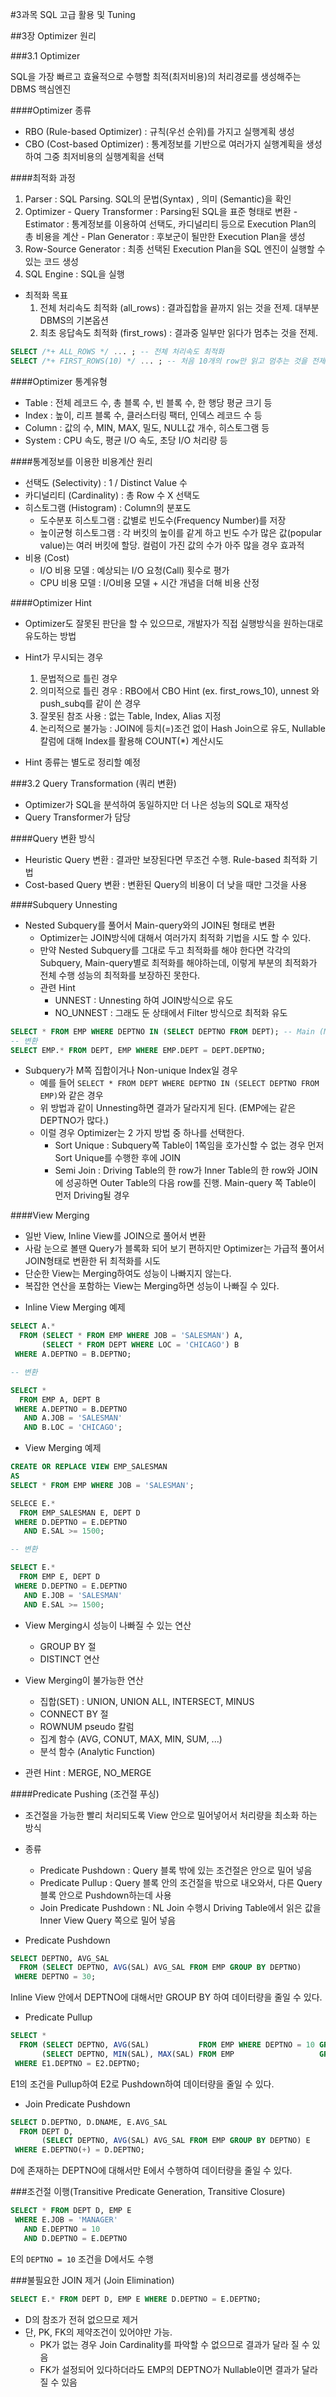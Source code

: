 #3과목 SQL 고급 활용 및 Tuning

##3장 Optimizer 원리

###3.1 Optimizer

SQL을 가장 빠르고 효율적으로 수행할 최적(최저비용)의 처리경로를 생성해주는 DBMS 핵심엔진

####Optimizer 종류
  - RBO (Rule-based Optimizer) : 규칙(우선 순위)를 가지고 실행계획 생성
  - CBO (Cost-based Optimizer) : 통계정보를 기반으로 여러가지 실행계획을 생성하여 그중 최저비용의 실행계획을 선택

####최적화 과정
  1. Parser : SQL Parsing. SQL의 문법(Syntax) , 의미 (Semantic)을 확인
  2. Optimizer
    - Query Transformer : Parsing된 SQL을 표준 형태로 변환
    - Estimator : 통계정보를 이용하여 선택도, 카디널리티 등으로 Execution Plan의 총 비용을 계산
    - Plan Generator : 후보군이 될만한 Execution Plan을 생성
  3. Row-Source Generator : 최종 선택된 Execution Plan을 SQL 엔진이 실행할 수 있는 코드 생성
  4. SQL Engine : SQL을 실행

* 최적화 목표
  1. 전체 처리속도 최적화 (all_rows) : 결과집합을 끝까지 읽는 것을 전제. 대부분 DBMS의 기본옵션
  2. 최초 응답속도 최적화 (first_rows) : 결과중 일부만 읽다가 멈추는 것을 전제.
```SQL
SELECT /*+ ALL_ROWS */ ... ; -- 전체 처리속도 최적화
SELECT /*+ FIRST_ROWS(10) */ ... ; -- 처음 10개의 row만 읽고 멈추는 것을 전제로 최적화
```

####Optimizer 통계유형
  - Table : 전체 레코드 수, 총 블록 수, 빈 블록 수, 한 행당 평균 크기 등
  - Index : 높이, 리프 블록 수, 클러스터링 팩터, 인덱스 레코드 수 등
  - Column : 값의 수, MIN, MAX, 밀도, NULL값 개수, 히스토그램 등
  - System : CPU 속도, 평균 I/O 속도, 초당 I/O 처리량 등

####통계정보를 이용한 비용계산 원리
  - 선택도 (Selectivity) : 1 / Distinct Value 수
  - 카디널리티 (Cardinality) : 총 Row 수 X 선택도
  - 히스토그램 (Histogram) : Column의 분포도
    - 도수분포 히스토그램 : 값별로 빈도수(Frequency Number)를 저장
    - 높이균형 히스토그램 : 각 버킷의 높이를 같게 하고 빈도 수가 많은 값(popular value)는 여러 버킷에 할당. 컬럼이 가진 값의 수가 아주 많을 경우 효과적
  - 비용 (Cost)
    - I/O 비용 모델 : 예상되는 I/O 요청(Call) 횟수로 평가
    - CPU 비용 모델 : I/O비용 모델 + 시간 개념을 더해 비용 산정

####Optimizer Hint
  - Optimizer도 잘못된 판단을 할 수 있으므로, 개발자가 직접 실행방식을 원하는대로 유도하는 방법
  - Hint가 무시되는 경우
    1. 문법적으로 틀린 경우
    2. 의미적으로 틀린 경우 : RBO에서 CBO Hint (ex. first_rows_10), unnest 와 push_subq를 같이 쓴 경우
    3. 잘못된 참조 사용 : 없는 Table, Index, Alias 지정
    4. 논리적으로 불가능 : JOIN에 등치(=)조건 없이 Hash Join으로 유도, Nullable 칼럼에 대해 Index를 활용해 COUNT(*) 계산시도

- Hint 종류는 별도로 정리할 예정

###3.2 Query Transformation (쿼리 변환)

- Optimizer가 SQL을 분석하여 동일하지만 더 나은 성능의 SQL로 재작성
- Query Transformer가 담당

####Query 변환 방식
  - Heuristic Query 변환 : 결과만 보장된다면 무조건 수행. Rule-based 최적화 기법
  - Cost-based Query 변환 :  변환된 Query의 비용이 더 낮을 때만 그것을 사용

####Subquery Unnesting

- Nested Subquery를 풀어서 Main-query와의 JOIN된 형태로 변환
  - Optimizer는 JOIN방식에 대해서 여러가지 최적화 기법을 시도 할 수 있다.
  - 만약 Nested Subquery를 그대로 두고 최적화를 해야 한다면 각각의 Subquery, Main-query별로 최적화를 해야하는데, 이렇게 부분의 최적화가 전체 수행 성능의 최적화를 보장하진 못한다.
  - 관련 Hint
    - UNNEST : Unnesting 하여 JOIN방식으로 유도
    - NO_UNNEST : 그래도 둔 상태에서 Filter 방식으로 최적화 유도

```SQL
SELECT * FROM EMP WHERE DEPTNO IN (SELECT DEPTNO FROM DEPT); -- Main (M) : Sub (1) 관계에서는 Unnesting이 대부분 유리
-- 변환
SELECT EMP.* FROM DEPT, EMP WHERE EMP.DEPT = DEPT.DEPTNO;
```

* Subquery가 M쪽 집합이거나 Non-unique Index일 경우
  - 예를 들어 `SELECT * FROM DEPT WHERE DEPTNO IN (SELECT DEPTNO FROM EMP)`와 같은 경우
  - 위 방법과 같이 Unnesting하면 결과가 달라지게 된다. (EMP에는 같은 DEPTNO가 많다.)
  - 이럴 경우 Optimizer는 2 가지 방법 중 하나를 선택한다.
    - Sort Unique : Subquery쪽 Table이 1쪽임을 호가신할 수 없는 경우 먼저 Sort Unique를 수행한 후에 JOIN
    - Semi Join : Driving Table의 한 row가 Inner Table의 한 row와 JOIN에 성공하면 Outer Table의 다음 row를 진행.  Main-query 쪽 Table이 먼저 Driving될 경우

####View Merging

- 일반 View, Inline View를 JOIN으로 풀어서 변환
- 사람 눈으로 볼땐 Query가 블록화 되어 보기 편하지만 Optimizer는 가급적 풀어서 JOIN형태로 변환한 뒤 최적화를 시도
- 단순한 View는 Merging하여도 성능이 나빠지지 않는다.
- 복잡한 연산을 포함하는 View는 Merging하면 성능이 나빠질 수 있다.

* Inline View Merging 예제
```SQL
SELECT A.* 
  FROM (SELECT * FROM EMP WHERE JOB = 'SALESMAN') A,
       (SELECT * FROM DEPT WHERE LOC = 'CHICAGO') B
 WHERE A.DEPTNO = B.DEPTNO;

-- 변환

SELECT *
  FROM EMP A, DEPT B
 WHERE A.DEPTNO = B.DEPTNO
   AND A.JOB = 'SALESMAN'
   AND B.LOC = 'CHICAGO';
```

* View Merging 예제
```SQL
CREATE OR REPLACE VIEW EMP_SALESMAN
AS
SELECT * FROM EMP WHERE JOB = 'SALESMAN';

SELECE E.*
  FROM EMP_SALESMAN E, DEPT D
 WHERE D.DEPTNO = E.DEPTNO
   AND E.SAL >= 1500;

-- 변환

SELECT E.*
  FROM EMP E, DEPT D
 WHERE D.DEPTNO = E.DEPTNO
   AND E.JOB = 'SALESMAN'
   AND E.SAL >= 1500;
```


* View Merging시 성능이 나빠질 수 있는 연산
  - GROUP BY 절
  - DISTINCT 연산

* View Merging이 불가능한 연산
  - 집합(SET) : UNION, UNION ALL, INTERSECT, MINUS
  - CONNECT BY 절
  - ROWNUM pseudo 칼럼
  - 집계 함수 (AVG, CONUT, MAX, MIN, SUM, ...)
  - 분석 함수 (Analytic Function)

* 관련 Hint : MERGE, NO_MERGE

####Predicate Pushing (조건절 푸싱)

- 조건절을 가능한 빨리 처리되도록 View 안으로 밀어넣어서 처리량을 최소화 하는 방식

* 종류
  - Predicate Pushdown : Query 블록 밖에 있는 조건절은 안으로 밀어 넣음
  - Predicate Pullup : Query 블록 안의 조건절을 밖으로 내오와서, 다른 Query 블록 안으로 Pushdown하는데 사용
  - Join Predicate Pushdown : NL Join 수행시 Driving Table에서 읽은 값을 Inner View Query 쪽으로 밀어 넣음

* Predicate Pushdown
```SQL
SELECT DEPTNO, AVG_SAL
  FROM (SELECT DEPTNO, AVG(SAL) AVG_SAL FROM EMP GROUP BY DEPTNO)
 WHERE DEPTNO = 30;
```
Inline View 안에서 DEPTNO에 대해서만 GROUP BY 하여 데이터량을 줄일 수 있다.

* Predicate Pullup
```SQL
SELECT *
  FROM (SELECT DEPTNO, AVG(SAL)           FROM EMP WHERE DEPTNO = 10 GROUP BY DEPTNO) E1,
       (SELECT DEPTNO, MIN(SAL), MAX(SAL) FROM EMP                   GROUP BY DEPTNO) E2
 WHERE E1.DEPTNO = E2.DEPTNO;
```
E1의 조건을 Pullup하여 E2로 Pushdown하여 데이터량을 줄일 수 있다.

* Join Predicate Pushdown
```SQL
SELECT D.DEPTNO, D.DNAME, E.AVG_SAL
  FROM DEPT D,
       (SELECT DEPTNO, AVG(SAL) AVG_SAL FROM EMP GROUP BY DEPTNO) E
 WHERE E.DEPTNO(+) = D.DEPTNO;
```
D에 존재하는 DEPTNO에 대해서만 E에서 수행하여 데이터량을 줄일 수 있다.

###조건절 이행(Transitive Predicate Generation, Transitive Closure)
```SQL
SELECT * FROM DEPT D, EMP E
 WHERE E.JOB = 'MANAGER'
   AND E.DEPTNO = 10
   AND D.DEPTNO = E.DEPTNO
```
E의 `DEPTNO = 10` 조건을 D에서도 수행

###불필요한 JOIN 제거 (Join Elimination)
```SQL
SELECT E.* FROM DEPT D, EMP E WHERE D.DEPTNO = E.DEPTNO;
```
- D의 참조가 전혀 없으므로 제거
- 단, PK, FK의 제약조건이 있어야만 가능.
  -  PK가 없는 경우 Join Cardinality를 파악할 수 없으므로 결과가 달라 질 수 있음
  -  FK가 설정되어 있다하더라도 EMP의 DEPTNO가 Nullable이면 결과가 달라질 수 있음
